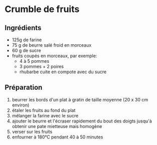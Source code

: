 # Crumble de fruits

## Ingrédients
- 125g de farine
- 75 g de beurre salé froid en morceaux
- 60 g de sucre
- fruits coupés en morceaux, par exemple:
  - 4 à 5 pommes
  - 3 pommes + 2 poires
  - rhubarbe cuite en compote avec du sucre
 
 
 ## Préparation
 1. beurrer les bords d'un plat à gratin de taille moyenne (20 x 30 cm environ)
 2. étaler les fruits au fond du plat
 3. mélanger la farine avec le sucre
 4. ajouter le beurre et l'écraser rapidement du bout des doigts jusqu'à obtenir une pate mietteuse mais homogène
 5. verser sur les fruits
 6. enfourner à 180°C pendant 40 à 50 minutes
 
